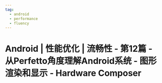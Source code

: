 ```yaml
---
tag:
  - android
  - performance
  - fluency
---
```


# Android | 性能优化 | 流畅性 - 第12篇 - 从Perfetto角度理解Android系统 - 图形渲染和显示 - Hardware Composer